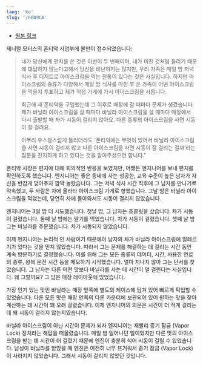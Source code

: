 ```yaml
---
lang: 'ko'
slug: '/E689CA'
---
```


- [원본 링크](https://www.digitalrepublik.com/digital-marketing-newsletter/2015/05/10/my-car-does-not-start-when-i-buy-vanilla-ice-cream-said-a-man-to-general-motors/)

제너럴 모터스의 폰티악 사업부에 불만이 접수되었습니다:

> 내가 당신에게 편지를 쓴 것은 이번이 두 번째이며, 내가 미친 것처럼 들리기 때문에 대답하지 않는다고해서 당신을 비난하지는 않지만, 우리 가족은 매일 밤 저녁 식사 후 디저트로 아이스크림을 먹는 전통이 있다는 것은 사실입니다. 하지만 아이스크림의 종류가 다양해서 매일 밤 식사를 마친 후 온 가족이 어떤 아이스크림을 먹을지 투표하고 제가 직접 가게에 가서 아이스크림을 사옵니다.
>
> 최근에 새 폰티악을 구입했는데 그 이후로 매장에 갈 때마다 문제가 생겼습니다. 제가 바닐라 아이스크림을 살 때마다 바닐라 아이스크림을 살 때마다 매장에서 다시 출발할 때 차가 시동이 걸리지 않아요. 다른 종류의 아이스크림을 사면 시동이 잘 걸려요.
>
> 아무리 우스꽝스럽게 들리더라도 '폰티악에는 무엇이 있어서 바닐라 아이스크림을 사면 시동이 걸리지 않고 다른 아이스크림을 사면 시동이 잘 걸리는 걸까'라는 질문을 진지하게 하고 있다는 것을 알아주셨으면 합니다."

폰티악 사장은 편지에 대해 회의적인 반응을 보였지만, 어쨌든 엔지니어를 보내 편지를 확인하도록 했습니다. 엔지니어는 좋은 동네에 사는 성공한, 교육 수준이 높은 남자가 자신을 반갑게 맞아주자 깜짝 놀랐습니다. 그는 저녁 식사 시간 직후에 그 남자를 만나기로 약속했고, 두 사람은 차에 올라타 아이스크림 가게로 향했습니다. 그날 밤은 바닐라 아이스크림을 먹었는데, 당연히 차에 돌아와서도 시동이 걸리지 않았습니다.

엔지니어는 3일 밤 더 시도했습니다. 첫날 밤, 그 남자는 초콜릿을 샀습니다. 차가 시동이 걸렸습니다. 둘째 날 밤에는 딸기를 먹었습니다. 차가 시동이 걸렸습니다. 셋째 날 밤 그는 바닐라를 주문했습니다. 차가 시동되지 않았습니다.

이제 엔지니어는 논리적 인 사람이기 때문에이 남자의 차가 바닐라 아이스크림에 알레르기가 있다는 것을 믿지 않았습니다. 따라서 그는 문제를 해결하는 데 걸리는 시간 동안 계속 방문하기로 결정했습니다. 이를 위해 그는 모든 종류의 데이터, 시간, 사용한 연료의 종류, 왕복 운전 시간 등을 메모하기 시작했습니다. 얼마 지나지 않아 그는 단서를 찾았습니다. 그 남자는 다른 어떤 맛보다 바닐라를 사는 데 시간이 덜 걸린다는 사실입니다. 왜 그럴까요? 그 답은 매장 레이아웃에 있었습니다.

가장 인기 있는 맛인 바닐라는 매장 앞쪽에 별도의 케이스에 담겨 있어 빠르게 픽업할 수 있었습니다. 다른 모든 맛은 매장 안쪽의 다른 카운터에 보관되어 있어 원하는 맛을 찾아 계산하는 데 시간이 꽤 오래 걸렸습니다. 이제 엔지니어의 의문은 시간이 더 적게 걸리는데 왜 시동이 걸리지 않는지였습니다.

바닐라 아이스크림이 아닌 시간이 문제가 되자 엔지니어는 재빨리 증기 잠금 (Vapor Lock) 장치라는 해답을 떠올렸습니다. 매일 밤 일어나던 일이었지만 다른 맛의 아이스크림을 받는 데 시간이 더 걸렸기 때문에 엔진이 충분히 식어 시동이 걸릴 수 있었습니다. 남성이 바닐라를 받았을 때 엔진은 여전히 너무 뜨거워서 증기 잠금 (Vapor Lock) 이 사라지지 않았습니다. 그래서 시동이 걸리지 않았던 것입니다.
